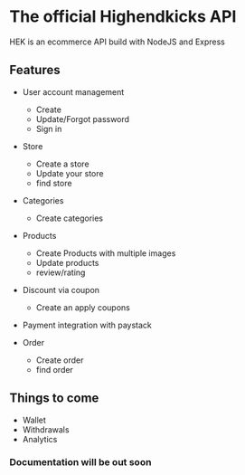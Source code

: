 # The official Highendkicks API

HEK is an ecommerce API build with NodeJS and Express

## Features
- User account management 
    - Create
    - Update/Forgot password
    - Sign in

- Store 
    - Create a store
    - Update your store
    - find store
- Categories
    - Create categories

- Products
    - Create Products with multiple images
    - Update products
    - review/rating

- Discount via coupon
    - Create an apply coupons

- Payment integration with paystack

- Order 
    - Create order
    - find order

## Things to come

- Wallet
- Withdrawals
- Analytics

### Documentation will be out soon


